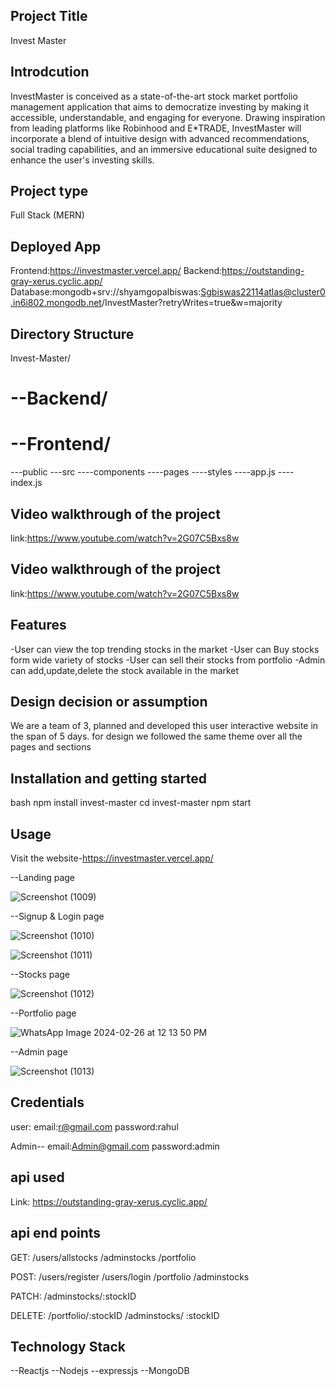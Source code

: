## Project Title 
Invest Master

## Introdcution
InvestMaster is conceived as a state-of-the-art stock market portfolio management application that aims to democratize investing by making it accessible, understandable,
and engaging for everyone. Drawing inspiration from leading platforms like Robinhood and E*TRADE, InvestMaster will incorporate a blend of intuitive design with advanced
recommendations, social trading capabilities, and an immersive educational suite designed to enhance the user's investing skills.

## Project type 
Full Stack (MERN)

## Deployed App
Frontend:https://investmaster.vercel.app/
Backend:https://outstanding-gray-xerus.cyclic.app/
Database:mongodb+srv://shyamgopalbiswas:Sgbiswas22114atlas@cluster0.in6i802.mongodb.net/InvestMaster?retryWrites=true&w=majority

## Directory Structure
Invest-Master/
# --Backend/
 # --Frontend/
---public
---src
----components
----pages
----styles
----app.js
----index.js

## Video walkthrough of the project
link:https://www.youtube.com/watch?v=2G07C5Bxs8w

## Video walkthrough of the project
link:https://www.youtube.com/watch?v=2G07C5Bxs8w


## Features
-User can view the top trending stocks in the market
-User can Buy stocks form wide variety of stocks 
-User can sell their stocks from  portfolio
-Admin can add,update,delete the stock available in the market

## Design decision or assumption
We are a team of 3, planned and developed this user interactive website in the span of 5 days. 
for design we followed the same theme over all the pages and sections

## Installation and getting started
bash
npm install invest-master
cd invest-master
npm start

## Usage
Visit the website-https://investmaster.vercel.app/

--Landing page

![Screenshot (1009)](https://github.com/S-G-Biswas/code-mystique-7890/assets/147697000/0afdc7b9-611c-4d9c-912f-1da2f348a752)

--Signup & Login page

![Screenshot (1010)](https://github.com/S-G-Biswas/code-mystique-7890/assets/147697000/e6bba96d-aeb9-4d4c-a916-e5e17f35af68)


![Screenshot (1011)](https://github.com/S-G-Biswas/code-mystique-7890/assets/147697000/64f53dc8-8c15-4ae8-9889-c16dfc756db3)

--Stocks page

![Screenshot (1012)](https://github.com/S-G-Biswas/code-mystique-7890/assets/147697000/5c7ef47a-4c19-42c5-a12a-84c0bbaeedca)

--Portfolio page

![WhatsApp Image 2024-02-26 at 12 13 50 PM](https://github.com/S-G-Biswas/code-mystique-7890/assets/147697000/5fb55e43-414f-4ce4-b6d6-cb50f5c26e3b)

--Admin page

![Screenshot (1013)](https://github.com/S-G-Biswas/code-mystique-7890/assets/147697000/f5f6f752-b202-4c7d-80e3-411113150c99)



## Credentials
user: email:r@gmail.com
      password:rahul

 Admin-- email:Admin@gmail.com
         password:admin 

## api used
Link: https://outstanding-gray-xerus.cyclic.app/

## api end points
GET: 
     /users/allstocks
     /adminstocks
     /portfolio
     
POST: /users/register
      /users/login
      /portfolio
      /adminstocks

PATCH: /adminstocks/:stockID

DELETE: /portfolio/:stockID
       /adminstocks/ :stockID


## Technology Stack
--Reactjs
--Nodejs
--expressjs
--MongoDB
       
      













